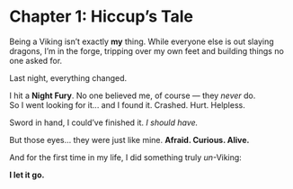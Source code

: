 # Chapter 1: Hiccup’s Tale

Being a Viking isn’t exactly **my** thing. While everyone else is out slaying dragons, I’m in the forge, tripping over my own feet and building things no one asked for.

Last night, everything changed.

I hit a **Night Fury**. No one believed me, of course — they *never* do.  
So I went looking for it... and I found it. Crashed. Hurt. Helpless.

Sword in hand, I could’ve finished it. *I should have.*

But those eyes… they were just like mine. **Afraid. Curious. Alive.**

And for the first time in my life, I did something truly *un*-Viking:

**I let it go.**
